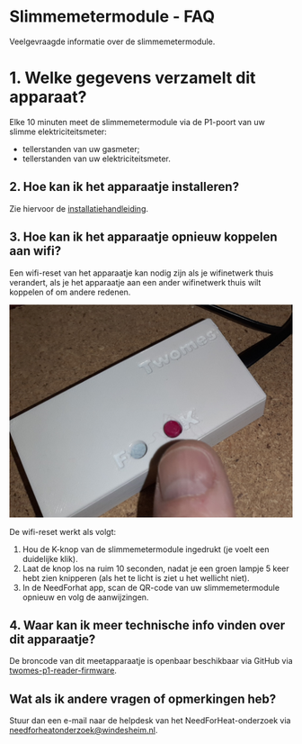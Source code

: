 # Slimmemetermodule - FAQ

Veelgevraagde informatie over de slimmemetermodule.

# 1. Welke gegevens verzamelt dit apparaat?

Elke 10 minuten meet de slimmemetermodule via de P1-poort van uw slimme elektriciteitsmeter:

- tellerstanden van uw gasmeter;
- tellerstanden van uw elektriciteitsmeter.

## 2. Hoe kan ik het apparaatje installeren?

Zie hiervoor de [installatiehandleiding](../../installation/).

## 3. Hoe kan ik het apparaatje opnieuw koppelen aan wifi?

Een wifi-reset van het apparaatje kan nodig zijn als je wifinetwerk thuis verandert, als je het apparaatje aan een ander wifinetwerk thuis wilt koppelen of om andere redenen. 

![device](../assets/p1-gateway-wi-fi-reset.jpg)

De wifi-reset werkt als volgt:

1. Hou de K-knop van de slimmemetermodule ingedrukt (je voelt een duidelijke klik).
2. Laat de knop los na ruim 10 seconden, nadat je een groen lampje 5 keer hebt zien knipperen (als het te licht is ziet u het wellicht niet).
3. In de NeedForhat app, scan de QR-code van uw slimmemetermodule opnieuw en volg de aanwijzingen.

## 4. Waar kan ik meer technische info vinden over dit apparaatje?
De broncode van dit meetapparaatje is openbaar beschikbaar via GitHub via [twomes-p1-reader-firmware](https://github.com/energietransitie/twomes-p1-reader-firmware).

## Wat als ik andere vragen of opmerkingen heb?
Stuur dan een e-mail naar de helpdesk van het NeedForHeat-onderzoek via [needforheatonderzoek@windesheim.nl](needforheatonderzoek@windesheim.nl).
